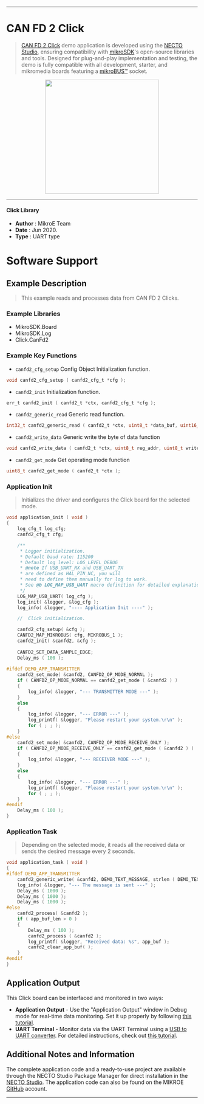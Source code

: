 
---
# CAN FD 2 Click

> [CAN FD 2 Click](https://www.mikroe.com/?pid_product=MIKROE-4062) demo application is developed using
the [NECTO Studio](https://www.mikroe.com/necto), ensuring compatibility with [mikroSDK](https://www.mikroe.com/mikrosdk)'s
open-source libraries and tools. Designed for plug-and-play implementation and testing, the demo is fully compatible with
all development, starter, and mikromedia boards featuring a [mikroBUS&trade;](https://www.mikroe.com/mikrobus) socket.

<p align="center">
  <img src="https://www.mikroe.com/?pid_product=MIKROE-4062&image=1" height=300px>
</p>

---

#### Click Library

- **Author**        : MikroE Team
- **Date**          : Jun 2020.
- **Type**          : UART type

# Software Support

## Example Description

> This example reads and processes data from CAN FD 2 Clicks.

### Example Libraries

- MikroSDK.Board
- MikroSDK.Log
- Click.CanFd2

### Example Key Functions

- `canfd2_cfg_setup` Config Object Initialization function.
```c
void canfd2_cfg_setup ( canfd2_cfg_t *cfg );
```
 
- `canfd2_init` Initialization function.
```c
err_t canfd2_init ( canfd2_t *ctx, canfd2_cfg_t *cfg );
```

- `canfd2_generic_read` Generic read function.
```c
int32_t canfd2_generic_read ( canfd2_t *ctx, uint8_t *data_buf, uint16_t max_len );
```
 
- `canfd2_write_data` Generic write the byte of data function
```c
void canfd2_write_data ( canfd2_t *ctx, uint8_t reg_addr, uint8_t write_data );
```

- `canfd2_get_mode` Get operating mode function
```c
uint8_t canfd2_get_mode ( canfd2_t *ctx );
```

### Application Init

> Initializes the driver and configures the Click board for the selected mode.

```c
void application_init ( void )
{
    log_cfg_t log_cfg;
    canfd2_cfg_t cfg;

    /** 
     * Logger initialization.
     * Default baud rate: 115200
     * Default log level: LOG_LEVEL_DEBUG
     * @note If USB_UART_RX and USB_UART_TX 
     * are defined as HAL_PIN_NC, you will 
     * need to define them manually for log to work. 
     * See @b LOG_MAP_USB_UART macro definition for detailed explanation.
     */
    LOG_MAP_USB_UART( log_cfg );
    log_init( &logger, &log_cfg );
    log_info( &logger, "---- Application Init ----" );

    //  Click initialization.

    canfd2_cfg_setup( &cfg );
    CANFD2_MAP_MIKROBUS( cfg, MIKROBUS_1 );
    canfd2_init( &canfd2, &cfg );
    
    CANFD2_SET_DATA_SAMPLE_EDGE;
    Delay_ms ( 100 );
    
#ifdef DEMO_APP_TRANSMITTER
    canfd2_set_mode( &canfd2, CANFD2_OP_MODE_NORMAL );
    if ( CANFD2_OP_MODE_NORMAL == canfd2_get_mode ( &canfd2 ) )
    {
        log_info( &logger, "--- TRANSMITTER MODE ---" );
    }
    else
    {
        log_info( &logger, "--- ERROR ---" );
        log_printf( &logger, "Please restart your system.\r\n" );
        for ( ; ; );
    }
#else
    canfd2_set_mode( &canfd2, CANFD2_OP_MODE_RECEIVE_ONLY );
    if ( CANFD2_OP_MODE_RECEIVE_ONLY == canfd2_get_mode ( &canfd2 ) )
    {
        log_info( &logger, "--- RECEIVER MODE ---" );
    }
    else
    {
        log_info( &logger, "--- ERROR ---" );
        log_printf( &logger, "Please restart your system.\r\n" );
        for ( ; ; );
    }
#endif
    Delay_ms ( 100 );
}
```

### Application Task

> Depending on the selected mode, it reads all the received data or sends the desired message every 2 seconds.

```c
void application_task ( void )
{
#ifdef DEMO_APP_TRANSMITTER
    canfd2_generic_write( &canfd2, DEMO_TEXT_MESSAGE, strlen ( DEMO_TEXT_MESSAGE ) );
    log_info( &logger, "--- The message is sent ---" );
    Delay_ms ( 1000 );
    Delay_ms ( 1000 );
    Delay_ms ( 1000 );
#else
    canfd2_process( &canfd2 );
    if ( app_buf_len > 0 ) 
    {
        Delay_ms ( 100 );
        canfd2_process ( &canfd2 );
        log_printf( &logger, "Received data: %s", app_buf );
        canfd2_clear_app_buf( );
    }
#endif
}
```

## Application Output

This Click board can be interfaced and monitored in two ways:
- **Application Output** - Use the "Application Output" window in Debug mode for real-time data monitoring.
Set it up properly by following [this tutorial](https://www.youtube.com/watch?v=ta5yyk1Woy4).
- **UART Terminal** - Monitor data via the UART Terminal using
a [USB to UART converter](https://www.mikroe.com/click/interface/usb?interface*=uart,uart). For detailed instructions,
check out [this tutorial](https://help.mikroe.com/necto/v2/Getting%20Started/Tools/UARTTerminalTool).

## Additional Notes and Information

The complete application code and a ready-to-use project are available through the NECTO Studio Package Manager for 
direct installation in the [NECTO Studio](https://www.mikroe.com/necto). The application code can also be found on
the MIKROE [GitHub](https://github.com/MikroElektronika/mikrosdk_click_v2) account.

---
